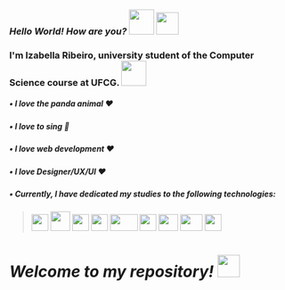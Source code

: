 ### *Hello World! How are you?* <img style="-webkit-user-select: none;margin: auto;" src="https://images-wixmp-ed30a86b8c4ca887773594c2.wixmp.com/f/11b45f12-3536-4c56-8e11-641517bf9c19/d2lanmn-ad32c372-ad41-4b04-a183-0f530b05f707.gif?token=eyJ0eXAiOiJKV1QiLCJhbGciOiJIUzI1NiJ9.eyJzdWIiOiJ1cm46YXBwOiIsImlzcyI6InVybjphcHA6Iiwib2JqIjpbW3sicGF0aCI6IlwvZlwvMTFiNDVmMTItMzUzNi00YzU2LThlMTEtNjQxNTE3YmY5YzE5XC9kMmxhbm1uLWFkMzJjMzcyLWFkNDEtNGIwNC1hMTgzLTBmNTMwYjA1ZjcwNy5naWYifV1dLCJhdWQiOlsidXJuOnNlcnZpY2U6ZmlsZS5kb3dubG9hZCJdfQ.LRFkVjLozYuYtjPSRVQdElY2Te35-oqIruF6dZTym3Q" width = "45" height = "45"> <img style="-webkit-user-select: none;margin: auto;" src="https://raw.githubusercontent.com/TheDudeThatCode/TheDudeThatCode/master/Assets/Earth.gif" width = "40" height = "40">
### I'm Izabella Ribeiro, university student of the Computer Science course at UFCG. <img src="https://i.giphy.com/media/VzlP2ZDcyA9OBjg9SP/giphy.webp" onerror="this.onerror=null;this.src='https://i.giphy.com/VzlP2ZDcyA9OBjg9SP.gif';" alt="" width = "45" height = "45">

##### • I love the panda animal :heart:
##### • I love to sing :microphone:
##### • I love web development :heart:
##### • I love Designer/UX/UI :heart:
##### • Currently, I have dedicated my studies to the following technologies:      
> <img style="-webkit-user-select: none;margin: auto;cursor: zoom-in;" src="https://banner2.cleanpng.com/20180410/dbq/kisspng-react-javascript-responsive-web-design-github-angu-github-5accac24ced243.4761515415233628528472.jpg" width="30" height="30"> <img style="-webkit-user-select: none;margin: auto;" src="https://encrypted-tbn0.gstatic.com/images?q=tbn%3AANd9GcTuQLVaq1aRTE6kegl4kjC4XMaiz_tCdijLUA&amp;usqp=CAU" width="35" height="35"> <img style="-webkit-user-select: none;margin: auto;cursor: zoom-in;" src="https://e7.pngegg.com/pngimages/5/56/png-clipart-website-development-html5-logo-world-wide-web-consortium-world-wide-web-angle-web-design.png" width="30" height="30"> <img style="-webkit-user-select: none;margin: auto;cursor: zoom-in;" src="https://cdn4.iconfinder.com/data/icons/social-media-logos-6/512/121-css3-512.png" width="30" height="30"> <img style="-webkit-user-select: none;margin: auto;cursor: zoom-in;" src="https://img2.gratispng.com/20181211/sjp/kisspng-gimp-image-editing-adobe-photoshop-photo-manipulat-paintbrush-logo-bing-images-5c1052d17de189.2061356315445736495156.jpg" width="50" height="30"> <img style="-webkit-user-select: none;margin: auto;cursor: zoom-in;" src="https://upload.wikimedia.org/wikipedia/commons/2/20/Photoshop_CC_icon.png" width="30" height="30"> <img style="-webkit-user-select: none;margin: auto;cursor: zoom-in;" src="https://banner2.cleanpng.com/20180731/tzw/kisspng-gopher-docker-computer-programming-clojure-5b60bcbbaea281.7058312815330664277153.jpg" width="35" height="30"> <img style="-webkit-user-select: none;margin: auto;cursor: zoom-in;" src="https://img2.gratispng.com/20180331/zdw/kisspng-blender-computer-icons-rendering-blender-5ac043155198c1.6803805515225495253342.jpg" width="40" height="30"> <img style="-webkit-user-select: none;margin: auto;cursor: zoom-in;" src="https://www.pinclipart.com/picdir/middle/269-2691398_python-logo-clipart-transparent-background-png-download.png" width="30" height="30">

# *Welcome to my repository!* <img style="-webkit-user-select: none;margin: auto;" src="https://media.tenor.com/images/368073b2ef1db372d4406a9f60dcb9d9/tenor.gif" width = "40" height = "40">
